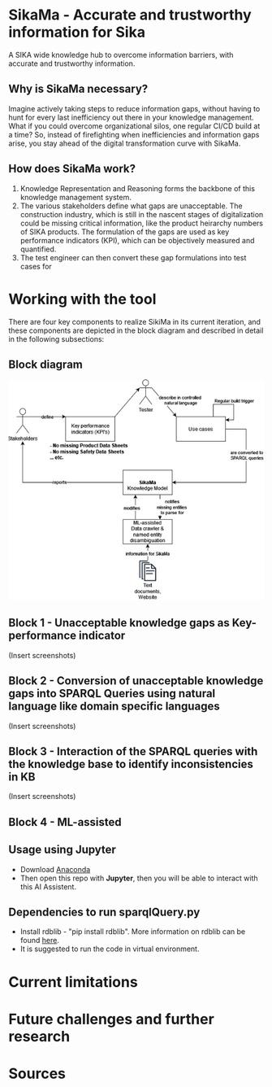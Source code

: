 # SikaMa - Accurate and trustworthy information for Sika
A SIKA wide knowledge hub to overcome information barriers, with accurate and trustworthy information.

## Why is SikaMa necessary?
Imagine actively taking steps to reduce information gaps, without having to hunt for every last inefficiency out there in your knowledge management. What if you could overcome organizational silos, one regular CI/CD build at a time?
So, instead of firefighting when inefficiencies and information gaps arise, you stay ahead of the digital transformation curve with SikaMa.

## How does SikaMa work?
1) Knowledge Representation and Reasoning forms the backbone of this knowledge management system. 
2) The various stakeholders define what gaps are unacceptable. The construction industry, which is still in the nascent stages of digitalization could be missing critical information, like the product heirarchy numbers of SIKA products. The formulation of the gaps are used as key performance indicators (KPI), which can be objectively measured and quantified.
3) The test engineer can then convert these gap formulations into test cases for 

# Working with the tool
There are four key components to realize SikiMa in its current iteration, and these components are depicted in the block diagram and described in detail in the following subsections: 
## Block diagram
![Block diagram of SikaMa](BlockDiagram.jpg)

## Block 1 - Unacceptable knowledge gaps as Key-performance indicator
(Insert screenshots)

## Block 2 - Conversion of unacceptable knowledge gaps into SPARQL Queries using natural language like domain specific languages
(Insert screenshots)

## Block 3 - Interaction of the SPARQL queries with the knowledge base to identify inconsistencies in KB
(Insert screenshots)

## Block 4 - ML-assisted 

## Usage using Jupyter
- Download [Anaconda](https://www.anaconda.com/)
- Then open this repo with **Jupyter**, then you will be able to interact with this AI Assistent.

## Dependencies to run sparqlQuery.py
- Install rdblib - "pip install rdblib". More information on rdblib can be found [here](https://rdflib.readthedocs.io/en/stable/apidocs/rdflib.html#rdflib.graph.Graph.query).
- It is suggested to run the code in virtual environment.

# Current limitations

# Future challenges and further research

# Sources
